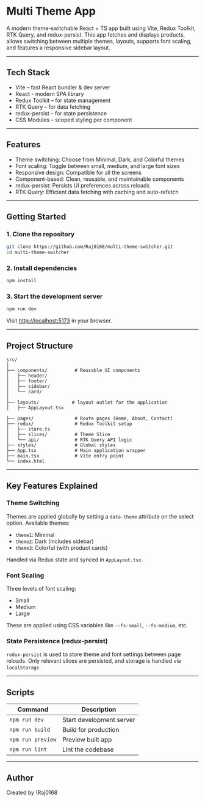 # Multi Theme App

A modern theme-switchable React + TS app built using Vite, Redux Toolkit, RTK Query, and redux-persist. This app fetches and displays products, allows switching between multiple themes, layouts, supports font scaling, and features a responsive sidebar layout.

---

## Tech Stack

- Vite – fast React bundler & dev server
- React - modern SPA library
- Redux Toolkit – for state management
- RTK Query – for data fetching
- redux-persist – for state persistence
- CSS Modules – scoped styling per component

---

## Features

- Theme switching: Choose from Minimal, Dark, and Colorful themes
- Font scaling: Toggle between small, medium, and large font sizes
- Responsive design: Compatible for all the screens
- Component-based: Clean, reusable, and maintainable components
- redux-persist: Persists UI preferences across reloads
- RTK Query: Efficient data fetching with caching and auto-refetch

---

## Getting Started

### 1. Clone the repository

```bash
git clone https://github.com/Raj0168/multi-theme-switcher.git
cd multi-theme-switcher
```

### 2. Install dependencies

```bash
npm install
```

### 3. Start the development server

```bash
npm run dev
```

Visit [http://localhost:5173](http://localhost:5173) in your browser.

---

## Project Structure

```
src/
│
├── components/          # Reusable UI components
│   ├── header/
│   ├── footer/
│   ├── sidebar/
│   └── card/
│
├── layouts/            # layout outlet for the application
│   ├── AppLayout.tsx

├── pages/               # Route pages (Home, About, Contact)
├── redux/               # Redux Toolkit setup
│   ├── store.ts
│   ├── slices/          # Theme Slice
│   └── api/             # RTK Query API logic
├── styles/              # Global styles
├── App.tsx              # Main application wrapper
├── main.tsx             # Vite entry point
└── index.html
```

---

## Key Features Explained

### Theme Switching

Themes are applied globally by setting a `data-theme` attribute on the select option. Available themes:

- `theme1`: Minimal
- `theme2`: Dark (includes sidebar)
- `theme3`: Colorful (with product cards)

Handled via Redux state and synced in `AppLayout.tsx`.

### Font Scaling

Three levels of font scaling:

- Small
- Medium
- Large

These are applied using CSS variables like `--fs-small`, `--fs-medium`, etc.

### State Persistence (redux-persist)

`redux-persist` is used to store theme and font settings between page reloads. Only relevant slices are persisted, and storage is handled via `localStorage`.

---

## Scripts

| Command           | Description              |
| ----------------- | ------------------------ |
| `npm run dev`     | Start development server |
| `npm run build`   | Build for production     |
| `npm run preview` | Preview built app        |
| `npm run lint`    | Lint the codebase        |

---

## Author

Created by \Raj0168
